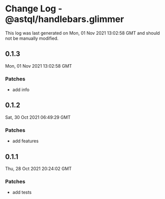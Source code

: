 # Change Log - @astql/handlebars.glimmer

This log was last generated on Mon, 01 Nov 2021 13:02:58 GMT and should not be manually modified.

## 0.1.3
Mon, 01 Nov 2021 13:02:58 GMT

### Patches

- add info

## 0.1.2
Sat, 30 Oct 2021 06:49:29 GMT

### Patches

- add features

## 0.1.1
Thu, 28 Oct 2021 20:24:02 GMT

### Patches

- add tests

